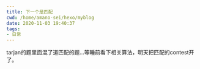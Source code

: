 ```yaml
---
title: 下一个是匹配
cwd: /home/amano-sei/hexo/myblog
date: 2020-11-03 19:40:37
tags:
- 日常
---
```


tarjan的题里面混了道匹配的题...等睡前看下相关算法，明天把匹配的contest开了。

